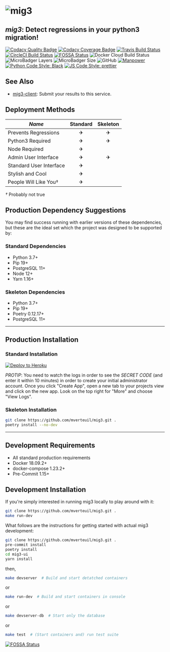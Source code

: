 # ![mig3](https://repository-images.githubusercontent.com/183804036/f4e59c00-69bb-11e9-96c5-6188c6a6f664)
## *mig3*: Detect regressions in your python3 migration!

[![Codacy Quality Badge](https://api.codacy.com/project/badge/Grade/79079a3fa54e49d4b6cfee5f3451737e)](https://www.codacy.com/app/mverteuil/mig3?utm_source=github.com&amp;utm_medium=referral&amp;utm_content=mverteuil/mig3&amp;utm_campaign=Badge_Grade)
[![Codacy Coverage Badge](https://api.codacy.com/project/badge/Coverage/79079a3fa54e49d4b6cfee5f3451737e)](https://www.codacy.com/app/mverteuil/mig3?utm_source=github.com&utm_medium=referral&utm_content=mverteuil/mig3&utm_campaign=Badge_Coverage)
[![Travis Build Status](https://img.shields.io/travis/com/mverteuil/mig3/master.svg?logo=travis)](https://travis-ci.com/mverteuil/mig3)
[![CircleCI Build Status](https://img.shields.io/circleci/build/github/mverteuil/mig3.svg?logo=circleci)](https://circleci.com/gh/mverteuil/mig3)
[![FOSSA Status](https://app.fossa.com/api/projects/git%2Bgithub.com%2Fmverteuil%2Fmig3.svg?type=shield)](https://app.fossa.com/projects/git%2Bgithub.com%2Fmverteuil%2Fmig3?ref=badge_shield)
![Docker Cloud Build Status](https://img.shields.io/docker/cloud/build/mverteuil/mig3.svg?logo=docker)
![MicroBadger Layers](https://img.shields.io/microbadger/layers/mverteuil/mig3.svg?color=limegreen&logo=docker)
![MicroBadger Size](https://img.shields.io/microbadger/image-size/mverteuil/mig3.svg?color=limegreen&logo=docker)
![GitHub](https://img.shields.io/github/license/mverteuil/mig3.svg?logo=gnu)
[![Manpower](https://img.shields.io/github/contributors/mverteuil/mig3.svg?color=red&label=manpower&logo=github)](https://github.com/mverteuil/mig3/graphs/contributors)
[![Python Code Style: Black](https://img.shields.io/badge/code_style-black-black.svg?logo=python&logoColor=yellow)](https://github.com/python/black)
[![JS Code Style: prettier](https://img.shields.io/badge/code_style-prettier-ff69b4.svg?logo=javascript)](https://github.com/prettier/prettier)

## See Also

-   [mig3-client](https://github.com/mverteuil/mig3-client): Submit your results to this service.

## Deployment Methods

| *Name*                    | Standard | Skeleton |
|---------------------------|:--------:|:--------:|
| Prevents Regressions      |     ✈    |     ✈    |
| Python3 Required          |     ✈    |     ✈    |
| Node Required             |     ✈    |          |
| Admin User Interface      |     ✈    |     ✈    |
| Standard User Interface   |     ✈    |          |
| Stylish and Cool          |     ✈    |          |
| People Will Like You†     |     ✈    |          |

*†* Probably not true

## Production Dependency Suggestions

You may find success running with earlier versions of these dependencies, but these are the ideal set which the project
was designed to be supported by:

### Standard Dependencies

-   Python 3.7+
-   Pip 19+
-   PostgreSQL 11+
-   Node 12+
-   Yarn 1.16+

### Skeleton Dependencies

-   Python 3.7+
-   Pip 19+
-   Poetry 0.12.17+
-   PostgreSQL 11+

---

## Production Installation

### Standard Installation

[![Deploy to Heroku](https://www.herokucdn.com/deploy/button.svg)](https://heroku.com/deploy)

 *PROTIP*: You need to watch the logs in order to see the *SECRET CODE* (and enter it within 10 minutes) in order to create your initial administrator account. Once you click "Create App", open a new tab to your projects view and click on the new app. Look on the top right for "More" and choose "View Logs".

### Skeleton Installation

```zsh
git clone https://github.com/mverteuil/mig3.git .
poetry install --no-dev
```

---

## Development Requirements

-   All standard production requirements
-   Docker 18.09.2+
-   docker-compose 1.23.2+
-   Pre-Commit 1.15+

## Development Installation

If you're simply interested in running mig3 locally to play around with it:
```zsh
git clone https://github.com/mverteuil/mig3.git .
make run-dev
```

What follows are the instructions for getting started with actual mig3 development:

```zsh
git clone https://github.com/mverteuil/mig3.git .
pre-commit install
poetry install
cd mig3-ui
yarn install
```
then,
```zsh
make devserver  # Build and start detatched containers
```
or
```zsh
make run-dev  # Build and start containers in console
```
or
```zsh
make devserver-db  # Start only the database
```
or
```zsh
make test  # (Start containers and) run test suite
```

[![FOSSA Status](https://app.fossa.com/api/projects/git%2Bgithub.com%2Fmverteuil%2Fmig3.svg?type=large)](https://app.fossa.com/projects/git%2Bgithub.com%2Fmverteuil%2Fmig3?ref=badge_large)
